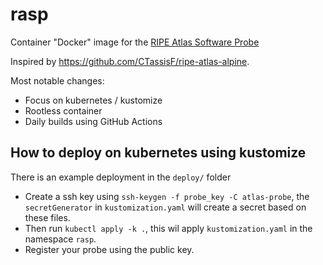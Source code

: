 # rasp

Container "Docker" image for the [RIPE Atlas Software Probe](https://github.com/RIPE-NCC/ripe-atlas-software-probe)

Inspired by https://github.com/CTassisF/ripe-atlas-alpine.

Most notable changes:
* Focus on kubernetes / kustomize
* Rootless container
* Daily builds using GitHub Actions

## How to deploy on kubernetes using kustomize

There is an example deployment in the `deploy/` folder

* Create a ssh key using `ssh-keygen -f probe_key -C atlas-probe`, the `secretGenerator` in `kustomization.yaml` will create a secret based on these files.
* Then run `kubectl apply -k .`, this wil apply `kustomization.yaml` in the namespace `rasp`.
* Register your probe using the public key.
